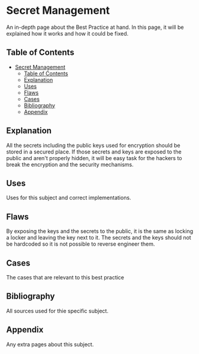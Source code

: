 # Secret Management

An in-depth page about the Best Practice at hand. In this page, it will be explained how it works and how it could be fixed. 

## Table of Contents
- [Secret Management](#secret-management)
  - [Table of Contents](#table-of-contents)
  - [Explanation](#explanation)
  - [Uses](#uses)
  - [Flaws](#flaws)
  - [Cases](#cases)
  - [Bibliography](#bibliography)
  - [Appendix](#appendix)
## Explanation 
All the secrets including the public keys used for encryption should be stored in a secured place. If those secrets and keys are exposed to the public and aren't properly hidden, it will be easy task for the hackers to break the encryption and the security mechanisms.

## Uses
Uses for this subject and correct implementations. 

## Flaws
By exposing the keys and the secrets to the public, it is the same as locking a locker and leaving the key next to it. The secrets and the keys should not be hardcoded so it is not possible to reverse engineer them.

## Cases
The cases that are relevant to this best practice

## Bibliography
All sources used for thie specific subject. 

## Appendix
Any extra pages about this subject.